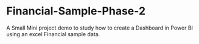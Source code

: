 # Financial-Sample-Phase-2
A Small Mini project demo to study how to create a Dashboard in Power BI using an excel Financial sample data.
